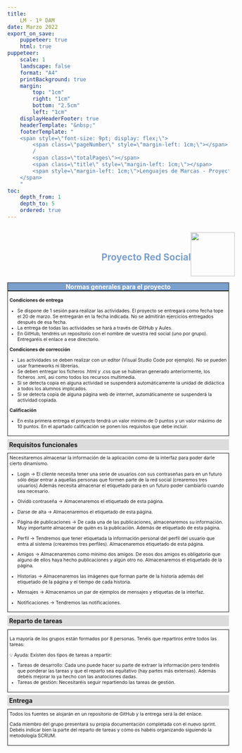```yaml
---
title: 
    LM - 1º DAM
date: Marzo 2022
export_on_save:
    puppeteer: true
    html: true
puppeteer:
    scale: 1
    landscape: false
    format: "A4"
    printBackground: true
    margin:
        top: "1cm"
        right: "1cm"
        bottom: "2.5cm"
        left: "1cm"
    displayHeaderFooter: true
    headerTemplate: "&nbsp;"
    footerTemplate: "
    <span style=\"font-size: 9pt; display: flex;\">
        <span class=\"pageNumber\" style=\"margin-left: 1cm;\"></span>
        /
        <span class=\"totalPages\"></span>
        <span class=\"title\" style=\"margin-left: 1cm;\"></span>
        <span style=\"margin-left: 1cm;\">Lenguajes de Marcas - Proyecto red social - Spring 2</span>
    </span>
    "
toc:
    depth_from: 1
    depth_to: 5
    ordered: true
---
```



<!--A incluir al principio del proyecto-->
<div>
    <div style="display: flex; padding: 10pt; width: 100%; justify-content: flex-end;align-items: center">
            <div >
                <h2 style="color:#7ba0cd">Proyecto Red Social</h2>
            </div>
            <img height="100" src="imágenes/Fondo.png" />
        </div>
    <div style="display: flex; background-color: #7ba0cd; justify-content: space-between; border-style: solid; border-width: thin;">
        <div style="text-align: center; color:white;font-weight:bold;width:100%">
            Normas generales para el proyecto
        </div>
    </div>
  
</div>

<div style="font-size: 75%; border-style: solid; border-width: thin; padding: 3pt;">

**Condiciones de entrega**

* Se dispone de 1 sesión para realizar las actividades. El proyecto se entregará como fecha tope el 20 de marzo. Se entregarán en la fecha indicada. No se admitirán ejercicios entregados  después de esa fecha.
* La entrega de todas las actividades se hará a través de GitHub y Aules. 
* En GitHub, tendréis un repositorio con el nombre de vuestra red social (uno por grupo). Entregaréis el enlace a ese directorio.

**Condiciones de corrección**

* Las actividades se deben realizar con un editor (Visual Studio Code por ejemplo). No se pueden usar frameworks ni librerías.
* Se deben entregar los ficheros .html y .css que se hubieran generado anteriormente, los ficheros .xml, así como todos los recursos multimedia.
* Si se detecta copia en alguna actividad se suspenderá automáticamente la unidad de didáctica a todos los alumnos implicados.
* Si se detecta copia de alguna página web de internet, automáticamente se suspenderá la actividad copiada.

**Calificación**

* En esta primera entrega el proyecto tendrá un valor mínimo de 0 puntos y un valor máximo de 10 puntos. En el apartado calificación se ponen los requisitos que debe incluir.

</div>

<div style="padding: 3pt; font-weight: bold; background-color: gainsboro; margin: 5pt 0pt 5pt 0pt;">
    Requisitos funcionales
</div>
<div style="font-size: 75%; border-style: solid; border-width: thin; padding: 3pt;">
Necesitaremos almacenar la información de la aplicación como de la interfaz para poder darle cierto dinamismo.

* Login -> El cliente necesita tener una serie de usuarios con sus contraseñas para en un futuro sólo dejar entrar a aquellas personas que formen parte de la red social (crearemos tres usuarios) Además necesita almacenar el etiquetado para en un futuro poder cambiarlo cuando sea necesario.
  
* Olvidó contraseña -> Almacenaremos el etiquetado de esta página.

* Darse de alta -> Almacenaremos el etiquetado de esta página. 
  
* Página de publicaciones -> De cada una de las publicaciones, almacenaremos su información. Muy importante almacenar de quién es la publicación. Además de etiquetado de esta página.
  
* Perfil -> Tendremos que tener etiquetada la información personal del perfil del usuario que entra al sistema (crearemos tres perfiles). Almacenaremos etiquetado de esta página.

* Amigos -> Almacenaremos como mínimo dos amigos. De esos dos amigos es obligatorio que alguno de ellos haya hecho publicaciones y algún otro no. Almacenaremos el etiquetado de la página.

* Historias -> Almacenaremos las imágenes que forman parte de la historia además del etiquetado de la página y el tiempo de cada historia.

* Mensajes -> Almacenamos un par de ejemplos de mensajes y etiquetas de la interfaz.

* Notificaciones -> Tendremos las notificaciones.



</div>
<div style="padding: 3pt; font-weight: bold; background-color: gainsboro; margin: 5pt 0pt 5pt 0pt;">
    Reparto de tareas
</div>
<div style="font-size: 75%; border-style: solid; border-width: thin; padding: 3pt;">

La mayoría de los grupos están formados por 8 personas. Tenéis que repartiros entre todos las tareas:

:bulb: Ayuda: Existen dos tipos de tareas a repartir:

- Tareas de desarrollo: Cada uno puede hacer su parte de extraer la información pero tendréis que ponderar las tareas y que el reparto sea equitativo (hay partes más extensas). Además debéis mejorar lo ya hecho con las anatociones dadas.
- Tareas de gestión: Necesitaréis seguir repartiendo las tareas de gestión.

</div>

<div style="padding: 3pt; font-weight: bold; background-color: gainsboro; margin: 5pt 0pt 5pt 0pt;">
    Entrega
</div>
<div style="font-size: 75%; border-style: solid; border-width: thin; padding: 3pt;">
Todos los fuentes se alojarán en un repositorio de GitHub y la entrega será la del enlace. 

Cada miembro del grupo presentará su propia documentación completada con el nuevo sprint. Debéis indicar bien la parte del reparto de tareas y cómo os habéis organizando siguiendo la metodología SCRUM.
 


